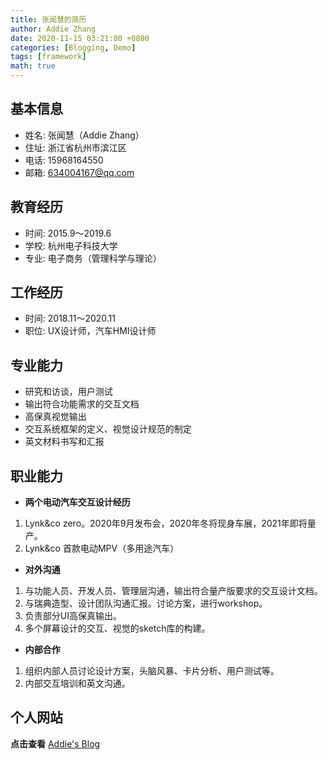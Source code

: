 ```yaml
---
title: 张闻慧的简历
author: Addie Zhang
date: 2020-11-15 03:21:00 +0800
categories: [Blogging, Demo]
tags: [framework]
math: true
---
```

## 基本信息

- 姓名: 张闻慧（Addie Zhang）
- 住址: 浙江省杭州市滨江区
- 电话: 15968164550
- 邮箱: 634004167@qq.com

## 教育经历
- 时间: 2015.9～2019.6
- 学校: 杭州电子科技大学
- 专业: 电子商务（管理科学与理论）

## 工作经历
- 时间: 2018.11～2020.11
- 职位: UX设计师，汽车HMI设计师

## 专业能力
- 研究和访谈，用户测试
- 输出符合功能需求的交互文档
- 高保真视觉输出
- 交互系统框架的定义、视觉设计规范的制定
- 英文材料书写和汇报


## 职业能力
- **两个电动汽车交互设计经历**
 1. Lynk&co zero。2020年9月发布会，2020年冬将现身车展，2021年即将量产。
 2. Lynk&co 首款电动MPV（多用途汽车）
 
- **对外沟通**
 1. 与功能人员、开发人员、管理层沟通，输出符合量产版要求的交互设计文档。
 2. 与瑞典造型、设计团队沟通汇报。讨论方案，进行workshop。
 2. 负责部分UI高保真输出。
 3. 多个屏幕设计的交互、视觉的sketch库的构建。

- **内部合作**
 1. 组织内部人员讨论设计方案，头脑风暴、卡片分析、用户测试等。
 2. 内部交互培训和英文沟通。

## 个人网站
**点击查看** [Addie's Blog](https://addie0928.github.io/)